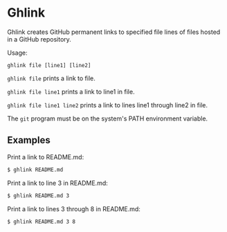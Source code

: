 # Ghlink

Ghlink creates GitHub permanent links to specified file lines of files hosted
in a GitHub repository.

Usage:

    ghlink file [line1] [line2]

`ghlink file` prints a link to file.

`ghlink file line1` prints a link to line1 in file.

`ghlink file line1 line2` prints a link to lines line1 through line2 in file.

The `git` program must be on the system's PATH environment variable.

## Examples

Print a link to README.md:

```sh
$ ghlink README.md
```

Print a link to line 3 in README.md:

```sh
$ ghlink README.md 3
```

Print a link to lines 3 through 8 in README.md:

```sh
$ ghlink README.md 3 8
```
